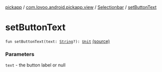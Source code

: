 [pickapp](../../index.md) / [com.lovoo.android.pickapp.view](../index.md) / [Selectionbar](index.md) / [setButtonText](./set-button-text.md)

# setButtonText

`fun setButtonText(text: `[`String`](https://kotlinlang.org/api/latest/jvm/stdlib/kotlin/-string/index.html)`?): `[`Unit`](https://kotlinlang.org/api/latest/jvm/stdlib/kotlin/-unit/index.html) [(source)](https://github.com/lovoo/android-pickpic/blob/master/pickapp/src/main/kotlin/com/lovoo/android/pickapp/view/Selectionbar.kt#L102)

### Parameters

`text` - the button label or null